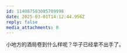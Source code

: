 ```yaml
---
id: 114087583085709998
date: 2025-03-01T14:12:44.956Z
reply: false
media_attachments: 0
---
```


小地方的酒局卷到什么样呢？华子已经拿不出手了。

